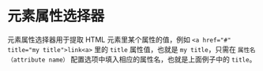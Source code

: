 # 元素属性选择器
元素属性选择器用于提取 HTML 元素里某个属性的值，例如 `<a href="#" title="my title">link<a>` 里的 `title` 属性值，也就是 `my title`，只需在 `属性名（attribute name）` 配置选项中填入相应的属性名，也就是上面例子中的 `title`。